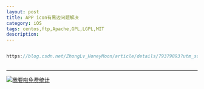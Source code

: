 ```yaml
---
layout: post
title: APP icon有黑边问题解决
category: iOS
tags: centos,ftp,Apache,GPL,LGPL,MIT
description: 
---
```


```javascript

https://blog.csdn.net/ZhongLv_HoneyMoon/article/details/79379893?utm_source=blogxgwz6 
 
```



---


<script language="javascript" type="text/javascript" src="//js.users.51.la/19176892.js"></script>
<noscript><a href="//www.51.la/?19176892" target="_blank"><img alt="&#x6211;&#x8981;&#x5566;&#x514D;&#x8D39;&#x7EDF;&#x8BA1;" src="//img.users.51.la/19176892.asp" style="border:none" /></a></noscript>

